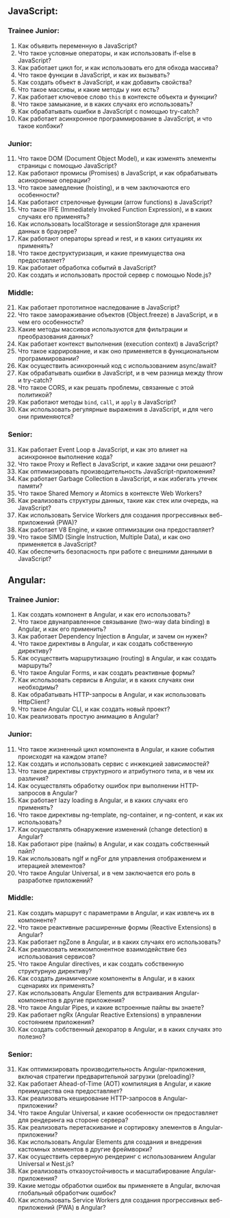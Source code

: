 ## JavaScript:

### Trainee Junior:
1. Как объявить переменную в JavaScript?
2. Что такое условные операторы, и как использовать if-else в JavaScript?
3. Как работает цикл for, и как использовать его для обхода массива?
4. Что такое функции в JavaScript, и как их вызывать?
5. Как создать объект в JavaScript, и как добавить свойства?
6. Что такое массивы, и какие методы у них есть?
7. Как работает ключевое слово `this` в контексте объекта и функции?
8. Что такое замыкание, и в каких случаях его использовать?
9. Как обрабатывать ошибки в JavaScript с помощью try-catch?
10. Как работает асинхронное программирование в JavaScript, и что такое колбэки?

### Junior:
11. Что такое DOM (Document Object Model), и как изменять элементы страницы с помощью JavaScript?
12. Как работают промисы (Promises) в JavaScript, и как обрабатывать асинхронные операции?
13. Что такое замедление (hoisting), и в чем заключаются его особенности?
14. Как работают стрелочные функции (arrow functions) в JavaScript?
15. Что такое IIFE (Immediately Invoked Function Expression), и в каких случаях его применять?
16. Как использовать localStorage и sessionStorage для хранения данных в браузере?
17. Как работают операторы spread и rest, и в каких ситуациях их применять?
18. Что такое деструктуризация, и какие преимущества она предоставляет?
19. Как работает обработка событий в JavaScript?
20. Как создать и использовать простой сервер с помощью Node.js?

### Middle:
21. Как работает прототипное наследование в JavaScript?
22. Что такое замораживание объектов (Object.freeze) в JavaScript, и в чем его особенности?
23. Какие методы массивов используются для фильтрации и преобразования данных?
24. Как работает контекст выполнения (execution context) в JavaScript?
25. Что такое каррирование, и как оно применяется в функциональном программировании?
26. Как осуществить асинхронный код с использованием async/await?
27. Как обрабатывать ошибки в JavaScript, и в чем разница между throw и try-catch?
28. Что такое CORS, и как решать проблемы, связанные с этой политикой?
29. Как работают методы `bind`, `call`, и `apply` в JavaScript?
30. Как использовать регулярные выражения в JavaScript, и для чего они применяются?

### Senior:
31. Как работает Event Loop в JavaScript, и как это влияет на асинхронное выполнение кода?
32. Что такое Proxy и Reflect в JavaScript, и какие задачи они решают?
33. Как оптимизировать производительность JavaScript-приложения?
34. Как работает Garbage Collection в JavaScript, и как избегать утечек памяти?
35. Что такое Shared Memory и Atomics в контексте Web Workers?
36. Как реализовать структуры данных, такие как стек или очередь, на JavaScript?
37. Как использовать Service Workers для создания прогрессивных веб-приложений (PWA)?
38. Как работает V8 Engine, и какие оптимизации она предоставляет?
39. Что такое SIMD (Single Instruction, Multiple Data), и как оно применяется в JavaScript?
40. Как обеспечить безопасность при работе с внешними данными в JavaScript?

## Angular:

### Trainee Junior:
1. Как создать компонент в Angular, и как его использовать?
2. Что такое двунаправленное связывание (two-way data binding) в Angular, и как его применить?
3. Как работает Dependency Injection в Angular, и зачем он нужен?
4. Что такое директивы в Angular, и как создать собственную директиву?
5. Как осуществить маршрутизацию (routing) в Angular, и как создать маршруты?
6. Что такое Angular Forms, и как создать реактивные формы?
7. Как использовать сервисы в Angular, и в каких случаях они необходимы?
8. Как обрабатывать HTTP-запросы в Angular, и как использовать HttpClient?
9. Что такое Angular CLI, и как создать новый проект?
10. Как реализовать простую анимацию в Angular?

### Junior:
11. Что такое жизненный цикл компонента в Angular, и какие события происходят на каждом этапе?
12. Как создать и использовать сервис с инжекцией зависимостей?
13. Что такое директивы структурного и атрибутного типа, и в чем их различия?
14. Как осуществлять обработку ошибок при выполнении HTTP-запросов в Angular?
15. Как работает lazy loading в Angular, и в каких случаях его применять?
16. Что такое директивы ng-template, ng-container, и ng-content, и как их использовать?
17. Как осуществлять обнаружение изменений (change detection) в Angular?
18. Как работают pipe (пайпы) в Angular, и как создать собственный пайп?
19. Как использовать ngIf и ngFor для управления отображением и итерацией элементов?
20. Что такое Angular Universal, и в чем заключается его роль в разработке приложений?

### Middle:
21. Как создать маршрут с параметрами в Angular, и как извлечь их в компоненте?
22. Что такое реактивные расширенные формы (Reactive Extensions) в Angular?
23. Как работает ngZone в Angular, и в каких случаях его использовать?
24. Как реализовать межкомпонентное взаимодействие без использования сервисов?
25. Что такое Angular directives, и как создать собственную структурную директиву?
26. Как создать динамические компоненты в Angular, и в каких сценариях их применять?
27. Как использовать Angular Elements для встраивания Angular-компонентов в другие приложения?
28. Что такое Angular Pipes, и какие встроенные пайпы вы знаете?
29. Как работает ngRx (Angular Reactive Extensions) в управлении состоянием приложения?
30. Как создать собственный декоратор в Angular, и в каких случаях это полезно?

### Senior:
31. Как оптимизировать производительность Angular-приложения, включая стратегии предварительной загрузки (preloading)?
32. Как работает Ahead-of-Time (AOT) компиляция в Angular, и какие преимущества она предоставляет?
33. Как реализовать кеширование HTTP-запросов в Angular-приложении?
34. Что такое Angular Universal, и какие особенности он предоставляет для рендеринга на стороне сервера?
35. Как реализовать перетаскивание и сортировку элементов в Angular-приложении?
36. Как использовать Angular Elements для создания и внедрения кастомных элементов в другие фреймворки?
37. Как осуществить серверную рендеринг с использованием Angular Universal и Nest.js?
38. Как реализовать отказоустойчивость и масштабирование Angular-приложения?
39. Какие методы обработки ошибок вы применяете в Angular, включая глобальный обработчик ошибок?
40. Как использовать Service Workers для создания прогрессивных веб-приложений (PWA) в Angular?
